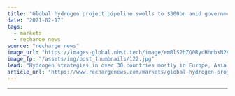 ```yaml
---
title: "Global hydrogen project pipeline swells to $300bn amid government pledges"
date: "2021-02-17"
tags: 
  - markets
  - recharge news
source: "recharge news"
image_url: "https://images-global.nhst.tech/image/emRlS2hZQ0RydHhnbkN2KzRKL3pnODNGd0UwUHVUYUJHYlhlOWRlMlJQTT0=/nhst/binary/27dd5ebddde440eb6d5a8381fdbb895c"
image_fp: "/assets/img/post_thumbnails/122.jpg"
lead: "Hydrogen strategies in over 30 countries mostly in Europe, Asia and Australia help push 228 large-scale projects along the value chain, report says"
article_url: "https://www.rechargenews.com/markets/global-hydrogen-project-pipeline-swells-to-300bn-amid-government-pledges/2-1-964899"
---
```


---
